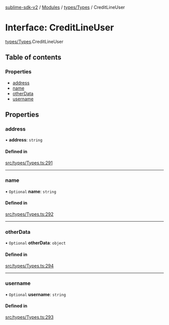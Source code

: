 [sublime-sdk-v2](../README.md) / [Modules](../modules.md) / [types/Types](../modules/types_Types.md) / CreditLineUser

# Interface: CreditLineUser

[types/Types](../modules/types_Types.md).CreditLineUser

## Table of contents

### Properties

- [address](types_Types.CreditLineUser.md#address)
- [name](types_Types.CreditLineUser.md#name)
- [otherData](types_Types.CreditLineUser.md#otherdata)
- [username](types_Types.CreditLineUser.md#username)

## Properties

### address

• **address**: `string`

#### Defined in

[src/types/Types.ts:291](https://github.com/sublime-finance/sublime-sdk/blob/cbfce7e/src/types/Types.ts#L291)

___

### name

• `Optional` **name**: `string`

#### Defined in

[src/types/Types.ts:292](https://github.com/sublime-finance/sublime-sdk/blob/cbfce7e/src/types/Types.ts#L292)

___

### otherData

• `Optional` **otherData**: `object`

#### Defined in

[src/types/Types.ts:294](https://github.com/sublime-finance/sublime-sdk/blob/cbfce7e/src/types/Types.ts#L294)

___

### username

• `Optional` **username**: `string`

#### Defined in

[src/types/Types.ts:293](https://github.com/sublime-finance/sublime-sdk/blob/cbfce7e/src/types/Types.ts#L293)
